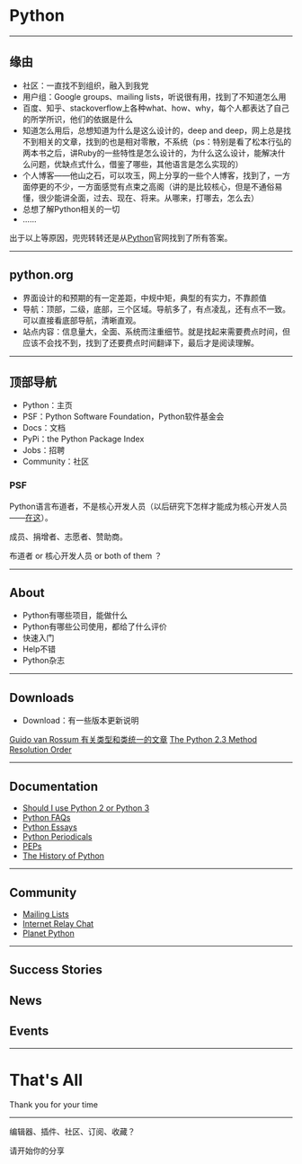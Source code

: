 # Python

---

## 缘由

- 社区：一直找不到组织，融入到我党
- 用户组：Google groups、mailing lists，听说很有用，找到了不知道怎么用
- 百度、知乎、stackoverflow上各种what、how、why，每个人都表达了自己的所学所识，他们的依据是什么
- 知道怎么用后，总想知道为什么是这么设计的，deep and deep，网上总是找不到相关的文章，找到的也是相对零散，不系统（ps：特别是看了松本行弘的两本书之后，讲Ruby的一些特性是怎么设计的，为什么这么设计，能解决什么问题，优缺点式什么，借鉴了哪些，其他语言是怎么实现的）
- 个人博客——他山之石，可以攻玉，网上分享的一些个人博客，找到了，一方面停更的不少，一方面感觉有点束之高阁（讲的是比较核心，但是不通俗易懂，很少能讲全面，过去、现在、将来。从哪来，打哪去，怎么去）
- 总想了解Python相关的一切
- ……

出于以上等原因，兜兜转转还是从[Python](https://www.python.org/)官网找到了所有答案。

---

## python.org

- 界面设计的和预期的有一定差距，中规中矩，典型的有实力，不靠颜值
- 导航：顶部，二级，底部，三个区域。导航多了，有点凌乱，还有点不一致。可以直接看底部导航，清晰直观。
- 站点内容：信息量大，全面、系统而注重细节。就是找起来需要费点时间，但应该不会找不到，找到了还要费点时间翻译下，最后才是阅读理解。

---

## 顶部导航

- Python：主页
- PSF：Python Software Foundation，Python软件基金会
- Docs：文档
- PyPi：the Python Package Index
- Jobs：招聘
- Community：社区

### PSF

Python语言布道者，不是核心开发人员（以后研究下怎样才能成为核心开发人员——[在这](https://docs.python.org/devguide/)）。

成员、捐增者、志愿者、赞助商。

布道者 or 核心开发人员 or both of them ？

---

## About

- Python有哪些项目，能做什么
- Python有哪些公司使用，都给了什么评价
- 快速入门
- Help不错
- Python杂志

---

## Downloads

- Download：有一些版本更新说明

[Guido van Rossum 有关类型和类统一的文章](https://www.python.org/download/releases/2.2.3/descrintro)
[The Python 2.3 Method Resolution Order](https://www.python.org/download/releases/2.3/mro/)

---

## Documentation 

- [Should I use Python 2 or Python 3](https://wiki.python.org/moin/Python2orPython3)
- [Python FAQs](https://www.python.org/doc/)
- [Python Essays](https://www.python.org/doc/essays/)
- [Python Periodicals](https://wiki.python.org/moin/PythonPeriodicals)
- [PEPs](https://www.python.org/dev/peps/)
- [The History of Python](http://python-history.blogspot.com/)

---

## Community

- [Mailing Lists](https://www.python.org/community/lists/)
- [Internet Relay Chat](https://www.python.org/community/irc/)
- [Planet Python](http://planetpython.org/)

---

## Success Stories

## News

## Events

---

# That's All

Thank you for your time

---

编辑器、插件、社区、订阅、收藏？

请开始你的分享
